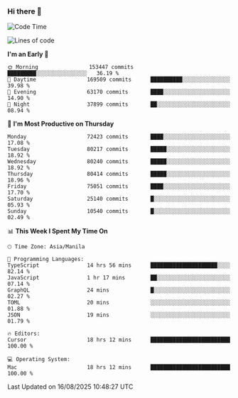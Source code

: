 ### Hi there 👋

<!--START_SECTION:waka-->
![Code Time](http://img.shields.io/badge/Code%20Time-6%2C191%20hrs%2012%20mins-blue)

![Lines of code](https://img.shields.io/badge/From%20Hello%20World%20I%27ve%20Written-144.8%20million%20lines%20of%20code-blue)

**I'm an Early 🐤** 

```text
🌞 Morning                153447 commits      █████████░░░░░░░░░░░░░░░░   36.19 % 
🌆 Daytime                169509 commits      ██████████░░░░░░░░░░░░░░░   39.98 % 
🌃 Evening                63170 commits       ████░░░░░░░░░░░░░░░░░░░░░   14.90 % 
🌙 Night                  37899 commits       ██░░░░░░░░░░░░░░░░░░░░░░░   08.94 % 
```
📅 **I'm Most Productive on Thursday** 

```text
Monday                   72423 commits       ████░░░░░░░░░░░░░░░░░░░░░   17.08 % 
Tuesday                  80217 commits       █████░░░░░░░░░░░░░░░░░░░░   18.92 % 
Wednesday                80240 commits       █████░░░░░░░░░░░░░░░░░░░░   18.92 % 
Thursday                 80414 commits       █████░░░░░░░░░░░░░░░░░░░░   18.96 % 
Friday                   75051 commits       ████░░░░░░░░░░░░░░░░░░░░░   17.70 % 
Saturday                 25140 commits       █░░░░░░░░░░░░░░░░░░░░░░░░   05.93 % 
Sunday                   10540 commits       █░░░░░░░░░░░░░░░░░░░░░░░░   02.49 % 
```


📊 **This Week I Spent My Time On** 

```text
🕑︎ Time Zone: Asia/Manila

💬 Programming Languages: 
TypeScript               14 hrs 56 mins      █████████████████████░░░░   82.14 % 
JavaScript               1 hr 17 mins        ██░░░░░░░░░░░░░░░░░░░░░░░   07.14 % 
GraphQL                  24 mins             █░░░░░░░░░░░░░░░░░░░░░░░░   02.27 % 
TOML                     20 mins             ░░░░░░░░░░░░░░░░░░░░░░░░░   01.88 % 
JSON                     19 mins             ░░░░░░░░░░░░░░░░░░░░░░░░░   01.79 % 

🔥 Editors: 
Cursor                   18 hrs 12 mins      █████████████████████████   100.00 % 

💻 Operating System: 
Mac                      18 hrs 12 mins      █████████████████████████   100.00 % 
```


 Last Updated on 16/08/2025 10:48:27 UTC
<!--END_SECTION:waka-->


<!--
**rad182/rad182** is a ✨ _special_ ✨ repository because its `README.md` (this file) appears on your GitHub profile.

Here are some ideas to get you started:

- 🔭 I’m currently working on ...
- 🌱 I’m currently learning ...
- 👯 I’m looking to collaborate on ...
- 🤔 I’m looking for help with ...
- 💬 Ask me about ...
- 📫 How to reach me: ...
- 😄 Pronouns: ...
- ⚡ Fun fact: ...
-->
